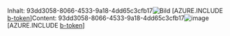 <span data-ttu-id="0debc-101">Inhalt: 93dd3058-8066-4533-9a18-4dd65c3cfb17![Bild](23f7a94d-b095-4413-967c-87ef6427a205.png)
[AZURE.INCLUDE [b-token](5964e48e-1b9c-43ae-ac7a-fd0c65992fb2.md)]</span><span class="sxs-lookup"><span data-stu-id="0debc-101">Content: 93dd3058-8066-4533-9a18-4dd65c3cfb17![image](23f7a94d-b095-4413-967c-87ef6427a205.png)
[AZURE.INCLUDE [b-token](5964e48e-1b9c-43ae-ac7a-fd0c65992fb2.md)]</span></span>
